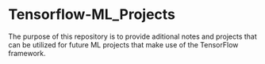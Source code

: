 # Tensorflow-ML_Projects
The purpose of this repository is to provide aditional notes and projects that can be utilized for future ML projects that make use of the TensorFlow framework.

